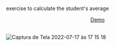exercise to calculate the student's average

<div align="center">
  <a href="https://notaaluno-adrianalatorre.netlify.app/" target="_blank">Demo</a>
  </div>
  </br>
  
  ![Captura de Tela 2022-07-17 às 17 15 18](https://user-images.githubusercontent.com/101880897/179423449-6ecbc659-e449-4f21-94b4-da46a494caf4.png)

